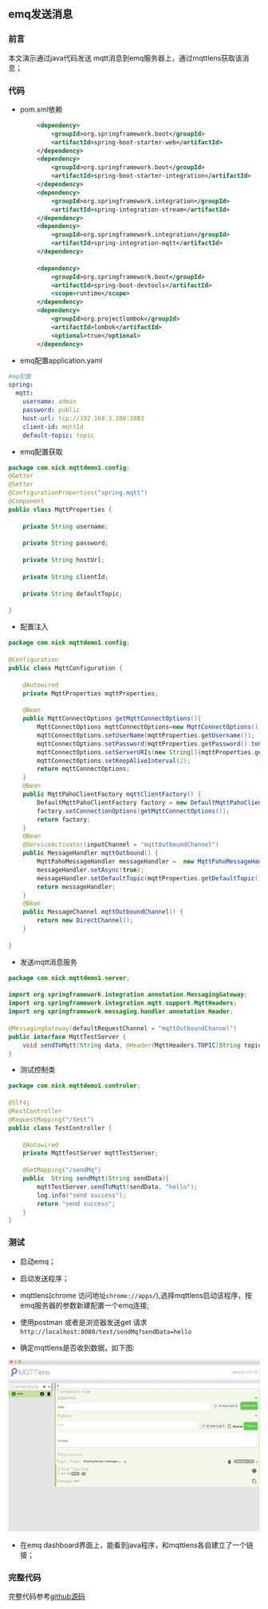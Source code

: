 ## emq发送消息

### 前言

本文演示通过java代码发送 mqtt消息到emq服务器上，通过mqttlens获取该消息；


### 代码

* pom.xml依赖   
```xml
        <dependency>
            <groupId>org.springframework.boot</groupId>
            <artifactId>spring-boot-starter-web</artifactId>
        </dependency>
        <dependency>
            <groupId>org.springframework.boot</groupId>
            <artifactId>spring-boot-starter-integration</artifactId>
        </dependency>
        <dependency>
            <groupId>org.springframework.integration</groupId>
            <artifactId>spring-integration-stream</artifactId>
        </dependency>
        <dependency>
            <groupId>org.springframework.integration</groupId>
            <artifactId>spring-integration-mqtt</artifactId>
        </dependency>

        <dependency>
            <groupId>org.springframework.boot</groupId>
            <artifactId>spring-boot-devtools</artifactId>
            <scope>runtime</scope>
        </dependency>
        <dependency>
            <groupId>org.projectlombok</groupId>
            <artifactId>lombok</artifactId>
            <optional>true</optional>
        </dependency>

```

* emq配置application.yaml 

```yaml
#mq配置
spring:
  mqtt:
    username: admin
    password: public
    host-url: tcp://192.168.3.100:1883
    client-id: mqttId
    default-topic: topic
```

* emq配置获取   
```java
package com.nick.mqttdemo1.config;
@Getter
@Setter
@ConfigurationProperties("spring.mqtt")
@Component
public class MqttProperties {

    private String username;

    private String password;

    private String hostUrl;

    private String clientId;

    private String defaultTopic;

}
```

* 配置注入

```java
package com.nick.mqttdemo1.config;

@Configuration
public class MqttConfiguration {

    @Autowired
    private MqttProperties mqttProperties;

    @Bean
    public MqttConnectOptions getMqttConnectOptions(){
        MqttConnectOptions mqttConnectOptions=new MqttConnectOptions();
        mqttConnectOptions.setUserName(mqttProperties.getUsername());
        mqttConnectOptions.setPassword(mqttProperties.getPassword().toCharArray());
        mqttConnectOptions.setServerURIs(new String[]{mqttProperties.getHostUrl()});
        mqttConnectOptions.setKeepAliveInterval(2);
        return mqttConnectOptions;
    }
    @Bean
    public MqttPahoClientFactory mqttClientFactory() {
        DefaultMqttPahoClientFactory factory = new DefaultMqttPahoClientFactory();
        factory.setConnectionOptions(getMqttConnectOptions());
        return factory;
    }
    @Bean
    @ServiceActivator(inputChannel = "mqttOutboundChannel")
    public MessageHandler mqttOutbound() {
        MqttPahoMessageHandler messageHandler =  new MqttPahoMessageHandler(mqttProperties.getClientId(), mqttClientFactory());
        messageHandler.setAsync(true);
        messageHandler.setDefaultTopic(mqttProperties.getDefaultTopic());
        return messageHandler;
    }
    @Bean
    public MessageChannel mqttOutboundChannel() {
        return new DirectChannel();
    }

}
```


* 发送mqtt消息服务   
```java
package com.nick.mqttdemo1.server;

import org.springframework.integration.annotation.MessagingGateway;
import org.springframework.integration.mqtt.support.MqttHeaders;
import org.springframework.messaging.handler.annotation.Header;

@MessagingGateway(defaultRequestChannel = "mqttOutboundChannel")
public interface MqttTestServer {
    void sendToMqtt(String data, @Header(MqttHeaders.TOPIC)String topic);
}
```

* 测试控制类  
```java
package com.nick.mqttdemo1.controler;

@Slf4j
@RestController
@RequestMapping("/test")
public class TestController {

    @Autowired
    private MqttTestServer mqttTestServer;

    @GetMapping("/sendMq")
    public  String sendMqtt(String sendData){
        mqttTestServer.sendToMqtt(sendData, "hello");
        log.info("send success");
        return "send success";
    }
}
```



### 测试

* 启动emq；

* 启动发送程序；

* mqttlens(chrome 访问地址``chrome://apps/``),选择mqttlens启动该程序，按emq服务器的参数新建配置一个emq连接;

* 使用postman 或者是浏览器发送get 请求 ``http://localhost:8080/test/sendMq?sendData=hello``

* 确定mqttlens是否收到数据，如下图:  

![](./assets/2018-11-04-12-17-42.png)

* 在emq dashboard界面上，能看到java程序，和mqttlens各自建立了一个链接；


### 完整代码

完整代码参考[github源码](https://github.com/qiujiahong/springboot-demo/tree/master/mqtt-demo1)